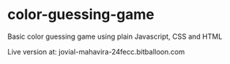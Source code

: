 # color-guessing-game
Basic color guessing game using plain Javascript, CSS and HTML

Live version at: jovial-mahavira-24fecc.bitballoon.com
